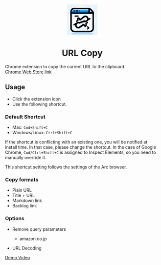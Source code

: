 <div align="center">
  <img src="assets/icon.png" alt="URL Copy" width="100px">
  <h1 style="color: hsl(, 100%, 50%);">URL Copy</h1>
</div>

Chrome extension to copy the current URL to the clipboard. \
[Chrome Web Store link](https://chromewebstore.google.com/detail/url-copy/khfenepnobebagchdbalmfeafedaljki)

## Usage

* Click the extension icon
* Use the following shortcut.

### Default Shortcut

* Mac: `Cmd+Shift+C`
* Windows/Linux: `Ctrl+Shift+C`

 If the shortcut is conflicting with an existing one, you will be notified at install time. In that case, please change the shortcut.
 In the case of Google Chrome, `Cmd/Ctrl+Shift+C` is assigned to Inspect Elements, so you need to manually override it.

 This shortcut setting follows the settings of the Arc browser.

### Copy formats

* Plain URL
* Title + URL
* Markdown link
* Backlog link

### Options

* Remove query parameters
  * amazon.co.jp

* URL Decoding

[Demo Video](https://www.youtube.com/watch?v=m7AEzk4cKF0)
